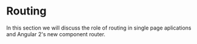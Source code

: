 # Routing

In this section we will discuss the role of routing in single page aplications and Angular 2's new component router.
